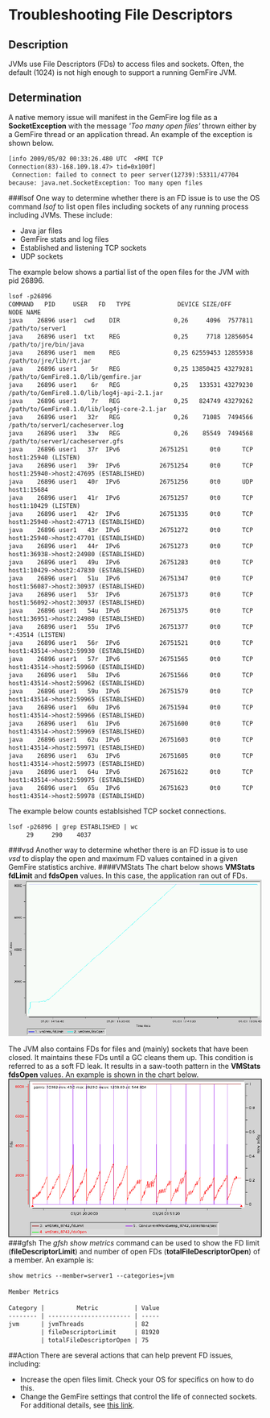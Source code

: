 # Troubleshooting File Descriptors
## Description
JVMs use File Descriptors (FDs) to access files and sockets. Often, the default (1024) is not high enough to support a running GemFire JVM.
## Determination
A native memory issue will manifest in the GemFire log file as a **SocketException** with the message *'Too many open files'* thrown either by a GemFire thread or an application thread. An example of the exception is shown below.

	[info 2009/05/02 00:33:26.480 UTC  <RMI TCP Connection(83)-168.109.18.47> tid=0x100f]
	 Connection: failed to connect to peer server(12739):53311/47704 because: java.net.SocketException: Too many open files

###lsof
One way to determine whether there is an FD issue is to use the OS command *lsof* to list open files including sockets of any running process including JVMs. These include:

* Java jar files
* GemFire stats and log files
* Established and listening TCP sockets
* UDP sockets

The example below shows a partial list of the open files for the JVM with pid 26896.

	lsof -p26896
	COMMAND   PID     USER   FD   TYPE             DEVICE SIZE/OFF     NODE NAME
	java    26896 user1  cwd    DIR               0,26     4096  7577811 /path/to/server1
	java    26896 user1  txt    REG               0,25     7718 12856054 /path/to/jre/bin/java
	java    26896 user1  mem    REG               0,25 62559453 12855938 /path/to/jre/lib/rt.jar
	java    26896 user1    5r   REG               0,25 13850425 43279281 /path/to/GemFire8.1.0/lib/gemfire.jar
	java    26896 user1    6r   REG               0,25   133531 43279230 /path/to/GemFire8.1.0/lib/log4j-api-2.1.jar
	java    26896 user1    7r   REG               0,25   824749 43279262 /path/to/GemFire8.1.0/lib/log4j-core-2.1.jar
	java    26896 user1   32r   REG               0,26    71085  7494566 /path/to/server1/cacheserver.log
	java    26896 user1   33w   REG               0,26    85549  7494568 /path/to/server1/cacheserver.gfs
	java    26896 user1   37r  IPv6           26751251      0t0      TCP host1:25940 (LISTEN)
	java    26896 user1   39r  IPv6           26751254      0t0      TCP host1:25940->host2:47695 (ESTABLISHED)
	java    26896 user1   40r  IPv6           26751256      0t0      UDP host1:15684 
	java    26896 user1   41r  IPv6           26751257      0t0      TCP host1:10429 (LISTEN)
	java    26896 user1   42r  IPv6           26751335      0t0      TCP host1:25940->host2:47713 (ESTABLISHED)
	java    26896 user1   43r  IPv6           26751272      0t0      TCP host1:25940->host2:47701 (ESTABLISHED)
	java    26896 user1   44r  IPv6           26751273      0t0      TCP host1:36938->host2:24980 (ESTABLISHED)
	java    26896 user1   49u  IPv6           26751283      0t0      TCP host1:10429->host2:47830 (ESTABLISHED)
	java    26896 user1   51u  IPv6           26751347      0t0      TCP host1:56087->host2:30937 (ESTABLISHED)
	java    26896 user1   53r  IPv6           26751373      0t0      TCP host1:56092->host2:30937 (ESTABLISHED)
	java    26896 user1   54u  IPv6           26751375      0t0      TCP host1:36951->host2:24980 (ESTABLISHED)
	java    26896 user1   55u  IPv6           26751377      0t0      TCP *:43514 (LISTEN)
	java    26896 user1   56r  IPv6           26751521      0t0      TCP host1:43514->host2:59930 (ESTABLISHED)
	java    26896 user1   57r  IPv6           26751565      0t0      TCP host1:43514->host2:59960 (ESTABLISHED)
	java    26896 user1   58u  IPv6           26751566      0t0      TCP host1:43514->host2:59962 (ESTABLISHED)
	java    26896 user1   59u  IPv6           26751579      0t0      TCP host1:43514->host2:59965 (ESTABLISHED)
	java    26896 user1   60u  IPv6           26751594      0t0      TCP host1:43514->host2:59966 (ESTABLISHED)
	java    26896 user1   61u  IPv6           26751600      0t0      TCP host1:43514->host2:59969 (ESTABLISHED)
	java    26896 user1   62u  IPv6           26751603      0t0      TCP host1:43514->host2:59971 (ESTABLISHED)
	java    26896 user1   63u  IPv6           26751605      0t0      TCP host1:43514->host2:59973 (ESTABLISHED)
	java    26896 user1   64u  IPv6           26751622      0t0      TCP host1:43514->host2:59975 (ESTABLISHED)
	java    26896 user1   65u  IPv6           26751623      0t0      TCP host1:43514->host2:59978 (ESTABLISHED)

The example below counts establsished TCP socket connections.

	lsof -p26896 | grep ESTABLISHED | wc
	     29     290    4037

###vsd
Another way to determine whether there is an FD issue is to use *vsd* to display the open and maximum FD values contained in a given GemFire statistics archive.
####VMStats
The chart below shows **VMStats fdLimit** and **fdsOpen** values. In this case, the application ran out of FDs.
![VMStats](images/troubleshooting_file_descriptor_image001.gif)

The JVM also contains FDs for files and (mainly) sockets that have been closed. It maintains these FDs until a GC cleans them up. This condition is referred to as a soft FD leak. It results in a saw-tooth pattern in the **VMStats fdsOpen** values. An example is shown in the chart below.
![VMStats](images/troubleshooting_file_descriptor_image002.gif)
###gfsh
The *gfsh show metrics* command can be used to show the FD limit (**fileDescriptorLimit**) and number of open FDs (**totalFileDescriptorOpen**) of a member. An example is:

	show metrics --member=server1 --categories=jvm
	
	Member Metrics
	
	Category |         Metric          | Value
	-------- | ----------------------- | -----
	jvm      | jvmThreads              | 82
	         | fileDescriptorLimit     | 81920
	         | totalFileDescriptorOpen | 75
##Action
There are several actions that can help prevent FD issues, including:

* Increase the open files limit. Check your OS for specifics on how to do this.
* Change the GemFire settings that control the life of connected sockets. For additional details, see [this link](https://communities.vmware.com/docs/DOC-23140).